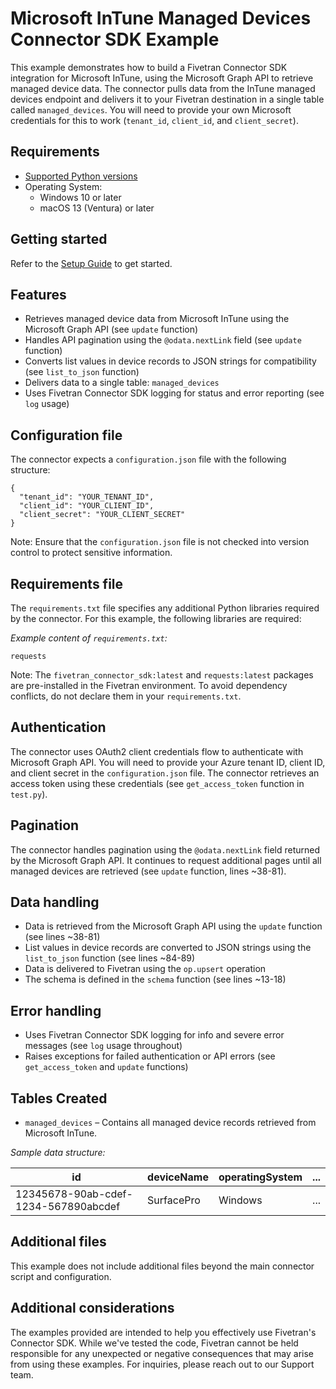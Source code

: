 # Microsoft InTune Managed Devices Connector SDK Example

This example demonstrates how to build a Fivetran Connector SDK integration for Microsoft InTune, using the Microsoft Graph API to retrieve managed device data. The connector pulls data from the InTune managed devices endpoint and delivers it to your Fivetran destination in a single table called `managed_devices`. You will need to provide your own Microsoft credentials for this to work (`tenant_id`, `client_id`, and `client_secret`).

## Requirements

* [Supported Python versions](https://github.com/fivetran/fivetran_connector_sdk/blob/main/README.md#requirements)   
* Operating System:  
  * Windows 10 or later  
  * macOS 13 (Ventura) or later

## Getting started

Refer to the [Setup Guide](https://fivetran.com/docs/connectors/connector-sdk/setup-guide) to get started.

## Features

* Retrieves managed device data from Microsoft InTune using the Microsoft Graph API (see `update` function)
* Handles API pagination using the `@odata.nextLink` field (see `update` function)
* Converts list values in device records to JSON strings for compatibility (see `list_to_json` function)
* Delivers data to a single table: `managed_devices`
* Uses Fivetran Connector SDK logging for status and error reporting (see `log` usage)

## Configuration file

The connector expects a `configuration.json` file with the following structure:

```
{
  "tenant_id": "YOUR_TENANT_ID",
  "client_id": "YOUR_CLIENT_ID",
  "client_secret": "YOUR_CLIENT_SECRET"
}
```

Note: Ensure that the `configuration.json` file is not checked into version control to protect sensitive information.

## Requirements file

The `requirements.txt` file specifies any additional Python libraries required by the connector. For this example, the following libraries are required:

*Example content of `requirements.txt`:*

```
requests
```

Note: The `fivetran_connector_sdk:latest` and `requests:latest` packages are pre-installed in the Fivetran environment. To avoid dependency conflicts, do not declare them in your `requirements.txt`.

## Authentication

The connector uses OAuth2 client credentials flow to authenticate with Microsoft Graph API. You will need to provide your Azure tenant ID, client ID, and client secret in the `configuration.json` file. The connector retrieves an access token using these credentials (see `get_access_token` function in `test.py`).

## Pagination

The connector handles pagination using the `@odata.nextLink` field returned by the Microsoft Graph API. It continues to request additional pages until all managed devices are retrieved (see `update` function, lines ~38-81).

## Data handling

* Data is retrieved from the Microsoft Graph API using the `update` function (see lines ~38-81)
* List values in device records are converted to JSON strings using the `list_to_json` function (see lines ~84-89)
* Data is delivered to Fivetran using the `op.upsert` operation
* The schema is defined in the `schema` function (see lines ~13-18)

## Error handling

* Uses Fivetran Connector SDK logging for info and severe error messages (see `log` usage throughout)
* Raises exceptions for failed authentication or API errors (see `get_access_token` and `update` functions)

## Tables Created

* `managed_devices` – Contains all managed device records retrieved from Microsoft InTune.

*Sample data structure:*

| id                                   | deviceName | operatingSystem | ... |
|--------------------------------------|------------|----------------|-----|
| 12345678-90ab-cdef-1234-567890abcdef | SurfacePro | Windows        | ... |

## Additional files

This example does not include additional files beyond the main connector script and configuration.

## Additional considerations

The examples provided are intended to help you effectively use Fivetran's Connector SDK. While we've tested the code, Fivetran cannot be held responsible for any unexpected or negative consequences that may arise from using these examples. For inquiries, please reach out to our Support team.
